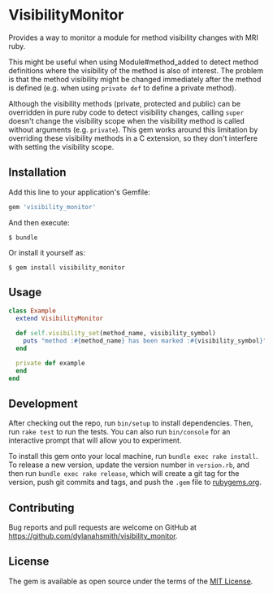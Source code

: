 # VisibilityMonitor

Provides a way to monitor a module for method visibility changes with MRI ruby.

This might be useful when using Module#method_added to detect method
definitions where the visibility of the method is also of interest.
The problem is that the method visibility might be changed immediately
after the method is defined (e.g. when using `private def` to define
a private method).

Although the visibility methods (private, protected and public) can
be overridden in pure ruby code to detect visibility changes,
calling `super` doesn't change the visibility scope when the visibility
method is called without arguments (e.g. `private`). This gem works
around this limitation by overriding these visibility methods in a C
extension, so they don't interfere with setting the visibility scope.

## Installation

Add this line to your application's Gemfile:

```ruby
gem 'visibility_monitor'
```

And then execute:

    $ bundle

Or install it yourself as:

    $ gem install visibility_monitor

## Usage

```ruby
class Example
  extend VisibilityMonitor

  def self.visibility_set(method_name, visibility_symbol)
    puts "method :#{method_name} has been marked :#{visibility_symbol}"
  end

  private def example
  end
end
```

## Development

After checking out the repo, run `bin/setup` to install dependencies.
Then, run `rake test` to run the tests. You can also run `bin/console`
for an interactive prompt that will allow you to experiment.

To install this gem onto your local machine, run `bundle exec rake
install`. To release a new version, update the version number in
`version.rb`, and then run `bundle exec rake release`, which will
create a git tag for the version, push git commits and tags, and
push the `.gem` file to [rubygems.org](https://rubygems.org).

## Contributing

Bug reports and pull requests are welcome on GitHub at
https://github.com/dylanahsmith/visibility_monitor.

## License

The gem is available as open source under the terms of the [MIT
License](https://opensource.org/licenses/MIT).
